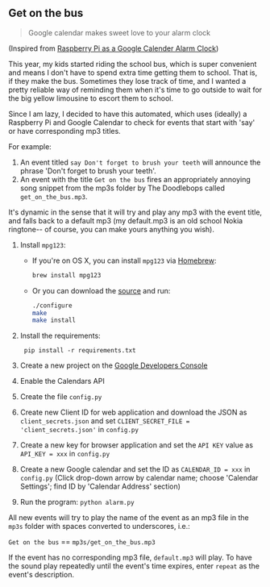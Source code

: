 ## Get on the bus

> Google calendar makes sweet love to your alarm clock

(Inspired from [Raspberry Pi as a Google Calender Alarm Clock](http://www.esologic.com/?p=634))

This year, my kids started riding the school bus, which is super convenient and means I don't have to spend extra time getting them to school. That is, if they make the bus. Sometimes they lose track of time, and I wanted a pretty reliable way of reminding them when it's time to go outside to wait for the big yellow limousine to escort them to school. 

Since I am lazy, I decided to have this automated, which uses (ideally) a Raspberry Pi and Google Calendar to check for events that start with 'say' or have corresponding mp3 titles.

For example:

1. An event titled `say Don't forget to brush your teeth` will announce the phrase 'Don't forget to brush your teeth'.
2. An event with the title `Get on the bus` fires an appropriately annoying song snippet from the mp3s folder by The Doodlebops called `get_on_the_bus.mp3`.

It's dynamic in the sense that it will try and play any mp3 with the event title, and falls back to a default mp3 (my default.mp3 is an old school Nokia ringtone-- of course, you can make yours anything you wish).

1. Install `mpg123`:
    * If you're on OS X, you can install `mpg123` via [Homebrew](http://brew.sh):

        ```sh
        brew install mpg123
        ```

    * Or you can download the [source](http://sourceforge.net/projects/mpg123/files/) and run:

        ```sh
        ./configure
        make
        make install
        ```
2. Install the requirements:

        pip install -r requirements.txt

3. Create a new project on the [Google Developers Console](https://console.developers.google.com)
4. Enable the Calendars API
5. Create the file `config.py`
6. Create new Client ID for web application and download the JSON as `client_secrets.json` and set `CLIENT_SECRET_FILE = 'client_secrets.json'` in `config.py`
7. Create a new key for browser application and set the `API KEY` value as `API_KEY = xxx` in `config.py`
8. Create a new Google calendar and set the ID as `CALENDAR_ID = xxx` in `config.py` (Click drop-down arrow by calendar name; choose 'Calendar Settings'; find ID by 'Calendar Address' section)
9. Run the program: `python alarm.py`

All new events will try to play the name of the event as an mp3 file in the `mp3s` folder with spaces converted to underscores, i.e.:  

`Get on the bus` == `mp3s/get_on_the_bus.mp3`  

If the event has no corresponding mp3 file, `default.mp3` will play. To have the sound play repeatedly until the event's time expires, enter `repeat` as the event's description.
